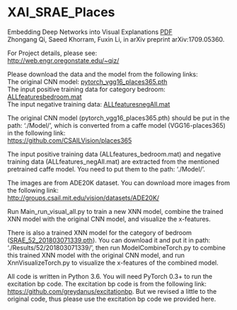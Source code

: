 # XAI_SRAE_Places
Embedding Deep Networks into Visual Explanations [PDF](https://arxiv.org/abs/1709.05360)<br>
Zhongang Qi, Saeed Khorram, Fuxin Li, in arXiv preprint arXiv:1709.05360. 

For Project details, please see:<br>
http://web.engr.oregonstate.edu/~qiz/

Please download the data and the model from the following links:<br>
The original CNN model: [pytorch_vgg16_places365.pth](http://web.engr.oregonstate.edu/~qiz/DATA/XAI_Places/pytorch_vgg16_places365.pth)<br>
The input positive training data for category bedroom: [ALLfeaturesbedroom.mat](http://web.engr.oregonstate.edu/~qiz/DATA/XAI_Places/ALLfeatures_bedroom.mat)<br>
The input negative training data: [ALLfeaturesnegAll.mat](http://web.engr.oregonstate.edu/~qiz/DATA/XAI_Places/ALLfeatures_negAll.mat)

The original CNN model (pytorch_vgg16_places365.pth) should be put in the path: ‘./Model/’, which is converted from a caffe model (VGG16-places365) in the following link:<br>
https://github.com/CSAILVision/places365

The input positive training data (ALLfeatures_bedroom.mat) and negative training data (ALLfeatures_negAll.mat) are extracted from the mentioned pretrained caffe model. You need to put them to the path: ‘./Model/’.

The images are from ADE20K dataset. You can download more images from the following link:<br>
http://groups.csail.mit.edu/vision/datasets/ADE20K/

Run Main_run_visual_all.py to train a new XNN model, combine the trained XNN model with the original CNN model, and visualize the x-features.

There is also a trained XNN model for the category of bedroom ([SRAE_52_201803071339.pth](http://web.engr.oregonstate.edu/~qiz/DATA/XAI_Places/SRAE_52_201803071339.pth)). You can download it and put it in path: ‘./Results/52/201803071339/’, then run ModelCombineTorch.py to combine this trained XNN model with the original CNN model, and run XnnVisualizeTorch.py to visualize the x-features of the combined model.

All code is written in Python 3.6. You will need PyTorch 0.3+ to run the excitation bp code.  The excitation bp code is from the following link: https://github.com/greydanus/excitationbp. But we revised a little to the original code, thus please use the excitation bp code we provided here.
